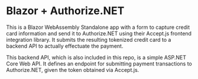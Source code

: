 # Blazor + Authorize.NET

This is a Blazor WebAssembly Standalone app with a form to capture credit card information and send it to Authorize.NET using their Accept.js frontend integration library. It submits the resulting tokenized credit card to a backend API to actually effectuate the payment.

This backend API, which is also included in this repo, is a simple ASP.NET Core Web API. It defines an endpoint for submitting payment transactions to Authorize.NET, given the token obtained via Accept.js.
